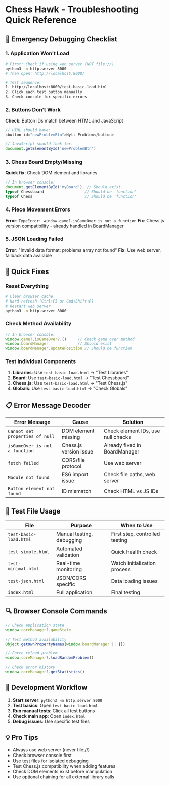 # Chess Hawk - Troubleshooting Quick Reference

## 🚨 Emergency Debugging Checklist

### 1. Application Won't Load
```bash
# First: Check if using web server (NOT file://)
python3 -m http.server 8000
# Then open: http://localhost:8000/

# Test sequence:
1. http://localhost:8000/test-basic-load.html
2. Click each test button manually
3. Check console for specific errors
```

### 2. Buttons Don't Work
**Check**: Button IDs match between HTML and JavaScript
```javascript
// HTML should have:
<button id="newProblemBtn">Nytt Problem</button>

// JavaScript should look for:
document.getElementById('newProblemBtn')
```

### 3. Chess Board Empty/Missing
**Quick fix**: Check DOM element and libraries
```javascript
// In browser console:
document.getElementById('myBoard')  // Should exist
typeof Chessboard                  // Should be 'function'
typeof Chess                       // Should be 'function'
```

### 4. Piece Movement Errors
**Error**: `TypeError: window.game?.isGameOver is not a function`
**Fix**: Chess.js version compatibility - already handled in BoardManager

### 5. JSON Loading Failed
**Error**: "Invalid data format: problems array not found"
**Fix**: Use web server, fallback data available

## 🔧 Quick Fixes

### Reset Everything
```bash
# Clear browser cache
# Hard refresh (Ctrl+F5 or Cmd+Shift+R)
# Restart web server
python3 -m http.server 8000
```

### Check Method Availability
```javascript
// In browser console:
window.game?.isGameOver?.()     // Check game over method
window.boardManager             // Should exist
window.boardManager.updatePosition // Should be function
```

### Test Individual Components
1. **Libraries**: Use `test-basic-load.html` → "Test Libraries"
2. **Board**: Use `test-basic-load.html` → "Test Chessboard"  
3. **Chess.js**: Use `test-basic-load.html` → "Test Chess.js"
4. **Globals**: Use `test-basic-load.html` → "Check Globals"

## 📋 Error Message Decoder

| Error Message | Cause | Solution |
|---------------|-------|----------|
| `Cannot set properties of null` | DOM element missing | Check element IDs, use null checks |
| `isGameOver is not a function` | Chess.js version issue | Already fixed in BoardManager |
| `fetch failed` | CORS/file protocol | Use web server |
| `Module not found` | ES6 import issue | Check file paths, web server |
| `Button element not found` | ID mismatch | Check HTML vs JS IDs |

## 🎯 Test File Usage

| File | Purpose | When to Use |
|------|---------|-------------|
| `test-basic-load.html` | Manual testing, debugging | First step, controlled testing |
| `test-simple.html` | Automated validation | Quick health check |
| `test-minimal.html` | Real-time monitoring | Watch initialization process |
| `test-json.html` | JSON/CORS specific | Data loading issues |
| `index.html` | Full application | Final testing |

## 🔍 Browser Console Commands

```javascript
// Check application state
window.coreManager?.gameState

// Test method availability  
Object.getOwnPropertyNames(window.boardManager || {})

// Force reload problem
window.coreManager?.loadRandomProblem()

// Check error history
window.coreManager?.getStatistics()
```

## 🚀 Development Workflow

1. **Start server**: `python3 -m http.server 8000`
2. **Test basics**: Open `test-basic-load.html`
3. **Run manual tests**: Click all test buttons
4. **Check main app**: Open `index.html`
5. **Debug issues**: Use specific test files

## 💡 Pro Tips

- Always use web server (never file://)
- Check browser console first
- Use test files for isolated debugging
- Test Chess.js compatibility when adding features
- Check DOM elements exist before manipulation
- Use optional chaining for all external library calls